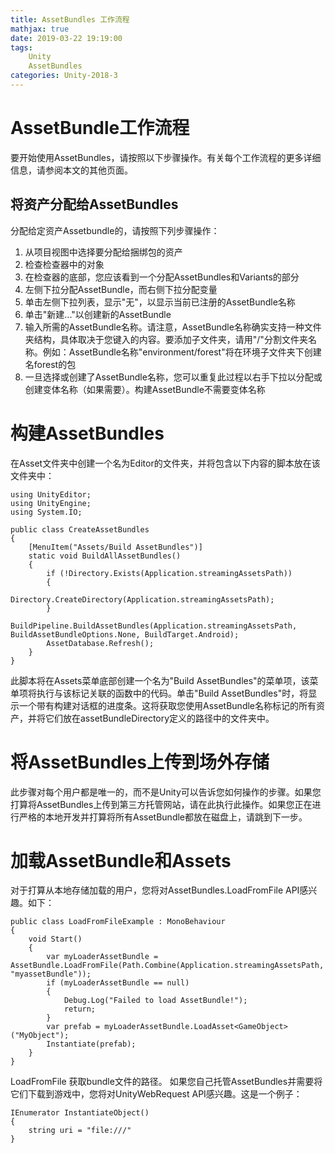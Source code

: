 ```yaml
---
title: AssetBundles 工作流程
mathjax: true
date: 2019-03-22 19:19:00
tags:
    Unity
    AssetBundles
categories: Unity-2018-3
---
```

# AssetBundle工作流程
要开始使用AssetBundles，请按照以下步骤操作。有关每个工作流程的更多详细信息，请参阅本文的其他页面。
## 将资产分配给AssetBundles
分配给定资产Assetbundle的，请按照下列步骤操作：
1. 从项目视图中选择要分配给捆绑包的资产
2. 检查检查器中的对象
3. 在检查器的底部，您应该看到一个分配AssetBundles和Variants的部分
4. 左侧下拉分配AssetBundle，而右侧下拉分配变量
5. 单击左侧下拉列表，显示"无"，以显示当前已注册的AssetBundle名称
6. 单击"新建..."以创建新的AssetBundle
7. 输入所需的AssetBundle名称。请注意，AssetBundle名称确实支持一种文件夹结构，具体取决于您键入的内容。要添加子文件夹，请用"/"分割文件夹名称。例如：AssetBundle名称"environment/forest"将在环境子文件夹下创建名forest的包
8. 一旦选择或创建了AssetBundle名称，您可以重复此过程以右手下拉以分配或创建变体名称（如果需要）。构建AssetBundle不需要变体名称

# 构建AssetBundles
在Asset文件夹中创建一个名为Editor的文件夹，并将包含以下内容的脚本放在该文件夹中：
```
using UnityEditor;
using UnityEngine;
using System.IO;

public class CreateAssetBundles
{
    [MenuItem("Assets/Build AssetBundles")]
    static void BuildAllAssetBundles()
    {
        if (!Directory.Exists(Application.streamingAssetsPath))
        {
            Directory.CreateDirectory(Application.streamingAssetsPath);
        }
        BuildPipeline.BuildAssetBundles(Application.streamingAssetsPath, BuildAssetBundleOptions.None, BuildTarget.Android);
        AssetDatabase.Refresh();
    }
}
```
此脚本将在Assets菜单底部创建一个名为"Build AssetBundles"的菜单项，该菜单项将执行与该标记关联的函数中的代码。单击"Build AssetBundles"时，将显示一个带有构建对话框的进度条。这将获取您使用AssetBundle名称标记的所有资产，并将它们放在assetBundleDirectory定义的路径中的文件夹中。
# 将AssetBundles上传到场外存储
此步骤对每个用户都是唯一的，而不是Unity可以告诉您如何操作的步骤。如果您打算将AssetBundles上传到第三方托管网站，请在此执行此操作。如果您正在进行严格的本地开发并打算将所有AssetBundle都放在磁盘上，请跳到下一步。
# 加载AssetBundle和Assets
对于打算从本地存储加载的用户，您将对AssetBundles.LoadFromFile API感兴趣。如下：
```
public class LoadFromFileExample : MonoBehaviour 
{
    void Start()
    {
        var myLoaderAssetBundle = AssetBundle.LoadFromFile(Path.Combine(Application.streamingAssetsPath, "myassetBundle"));
        if (myLoaderAssetBundle == null) 
        {
            Debug.Log("Failed to load AssetBundle!");
            return;
        }
        var prefab = myLoaderAssetBundle.LoadAsset<GameObject>("MyObject");
        Instantiate(prefab);
    }
}
```
LoadFromFile 获取bundle文件的路径。
如果您自己托管AssetBundles并需要将它们下载到游戏中，您将对UnityWebRequest API感兴趣。这是一个例子：
```
IEnumerator InstantiateObject()
{
    string uri = "file:///"
}
```